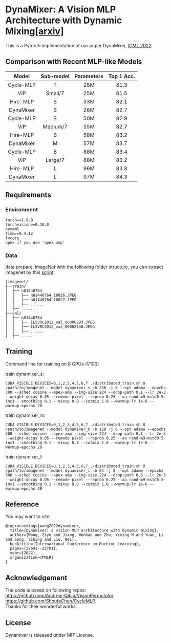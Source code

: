# DynaMixer: A Vision MLP Architecture with Dynamic Mixing[[arxiv]](https://arxiv.org/pdf/2201.12083.pdf)
This is a Pytorch implementation of our paper DynaMixer, [ICML 2022](https://icml.cc/).

## Comparison with Recent MLP-like Models
|     Model     | Sub-model | Parameters | Top 1 Acc. |
|:-------------:|:---------:|:----------:|:----------:|
|   Cycle-MLP	|     T	    |     28M	 |    81.3    |
|      ViP	    |  Small/7	|     25M	 |    81.5    |
|   Hire-MLP    |     S     |     33M    |    82.1    |
|   DynaMixer   |     S     |     26M    |    82.7    |
|   Cycle-MLP	|     S	    |     50M	 |    82.9    |
|      ViP	    |  Medium/7	|     55M	 |    82.7    |
|   Hire-MLP    |     B     |     58M    |    83.2    |
|   DynaMixer   |     M     |     57M    |    83.7    |
|   Cycle-MLP	|     B	    |     88M	 |    83.4    |
|      ViP	    |  Large/7	|     88M	 |    83.2    |
|   Hire-MLP    |     L     |     96M    |    83.8    |
|   DynaMixer   |     L     |     97M    |    84.3    |

## Requirements
### Environment
```
torch==1.9.0
torchvision>=0.10.0
pyyaml
timm==0.4.12
fvcore
apex if you use 'apex amp'
```
### Data
data prepare: ImageNet with the following folder structure, you can extract imagenet by this [script](https://gist.github.com/BIGBALLON/8a71d225eff18d88e469e6ea9b39cef4).

```
│imagenet/
├──train/
│  ├── n01440764
│  │   ├── n01440764_10026.JPEG
│  │   ├── n01440764_10027.JPEG
│  │   ├── ......
│  ├── ......
├──val/
│  ├── n01440764
│  │   ├── ILSVRC2012_val_00000293.JPEG
│  │   ├── ILSVRC2012_val_00002138.JPEG
│  │   ├── ......
│  ├── ......
```
## Training
Command line for training on 8 GPUs (V100)

train dynamixer_s:
```
CUDA_VISIBLE_DEVICES=0,1,2,3,4,5,6,7 ./distributed_train.sh 8 /path/to/imagenet --model dynamixer_s -b 256 -j 8 --opt adamw --epochs 300 --sched cosine --apex-amp --img-size 224 --drop-path 0.1 --lr 2e-3 --weight-decay 0.05 --remode pixel --reprob 0.25 --aa rand-m9-mstd0.5-inc1 --smoothing 0.1 --mixup 0.8 --cutmix 1.0 --warmup-lr 1e-6 --warmup-epochs 20
```
train dynamixer_m:
```
CUDA_VISIBLE_DEVICES=0,1,2,3,4,5,6,7 ./distributed_train.sh 8 /path/to/imagenet --model dynamixer_m -b 128 -j 8 --opt adamw --epochs 300 --sched cosine --apex-amp --img-size 224 --drop-path 0.1 --lr 2e-3 --weight-decay 0.05 --remode pixel --reprob 0.25 --aa rand-m9-mstd0.5-inc1 --smoothing 0.1 --mixup 0.8 --cutmix 1.0 --warmup-lr 1e-6 --warmup-epochs 20
```
train dynamixer_l:
```
CUDA_VISIBLE_DEVICES=0,1,2,3,4,5,6,7 ./distributed_train.sh 8 /path/to/imagenet --model dynamixer_l -b 64 -j 8 --opt adamw --epochs 300 --sched cosine --apex-amp --img-size 224 --drop-path 0.3 --lr 2e-3 --weight-decay 0.05 --remode pixel --reprob 0.25 --aa rand-m9-mstd0.5-inc1 --smoothing 0.1 --mixup 0.8 --cutmix 1.0 --warmup-lr 1e-6 --warmup-epochs 20
```
## Reference
You may want to cite:
```
@inproceedings{wang2022dynamixer,
  title={Dynamixer: a vision MLP architecture with dynamic mixing},
  author={Wang, Ziyu and Jiang, Wenhao and Zhu, Yiming M and Yuan, Li and Song, Yibing and Liu, Wei},
  booktitle={International Conference on Machine Learning},
  pages={22691--22701},
  year={2022},
  organization={PMLR}
}
```
## Acknowledgement
The code is based on following repos:  
https://github.com/Andrew-Qibin/VisionPermutator  
https://github.com/ShoufaChen/CycleMLP.  
Thanks for their wonderful works.

## License
Dynamixer is released under MIT License.
